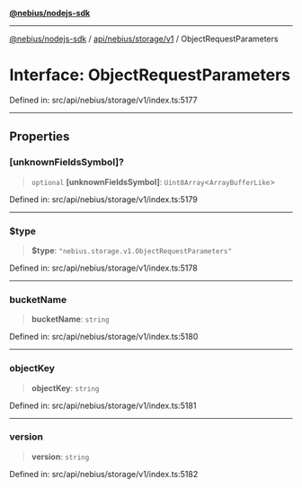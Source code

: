 [**@nebius/nodejs-sdk**](../../../../../README.md)

***

[@nebius/nodejs-sdk](../../../../../README.md) / [api/nebius/storage/v1](../README.md) / ObjectRequestParameters

# Interface: ObjectRequestParameters

Defined in: src/api/nebius/storage/v1/index.ts:5177

----------------------------------------

## Properties

### \[unknownFieldsSymbol\]?

> `optional` **\[unknownFieldsSymbol\]**: `Uint8Array`\<`ArrayBufferLike`\>

Defined in: src/api/nebius/storage/v1/index.ts:5179

***

### $type

> **$type**: `"nebius.storage.v1.ObjectRequestParameters"`

Defined in: src/api/nebius/storage/v1/index.ts:5178

***

### bucketName

> **bucketName**: `string`

Defined in: src/api/nebius/storage/v1/index.ts:5180

***

### objectKey

> **objectKey**: `string`

Defined in: src/api/nebius/storage/v1/index.ts:5181

***

### version

> **version**: `string`

Defined in: src/api/nebius/storage/v1/index.ts:5182
